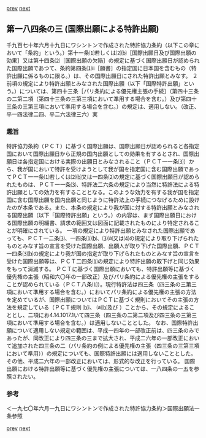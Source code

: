 [prev](/specific/markdowns/特許法/253_Mp-Ch_8-At_184_2.md)
[next](/specific/markdowns/特許法/255_Mp-Ch_9-At_184_4.md)
## 第一八四条の三 (国際出願による特許出願)
千九百七十年六月十九日にワシントンで作成された特許協力条約（以下この章において「条約」という。）第十一条⑴若しくは⑵⒝［国際出願日及び国際出願の効果］又は第十四条⑵［国際出願の欠陥］の規定に基づく国際出願日が認められた国際出願であつて、条約第四条⑴ⅱ［願書］の指定国に日本国を含むもの（特許出願に係るものに限る。）は、その国際出願日にされた特許出願とみなす。
２ 前項の規定により特許出願とみなされた国際出願（以下「国際特許出願」という。）については、第四十三条［パリ条約による優先権主張の手続］（第四十三条の二第二項（第四十三条の三第三項において準用する場合を含む。）及び第四十三条の三第三項において準用する場合を含む。）の規定は、適用しない。（改正、平一四法律二四、平二六法律三六）実

### 趣旨
特許協力条約（ＰＣＴ）に基づく国際出願は、国際出願日が認められると各指定国において国際出願日から正規の国内出願としての効果を有するとされ、国際出願日は各指定国における実際の出願日とみなされること（ＰＣＴ一一条⑶）から、我が国において特許を受けようとして我が国を指定国に含む国際出願であってＰＣＴ一一条⑴若しくは⑵⒝又は一四条⑵の規定に基づく国際出願日が認められたものは、ＰＣＴ一一条⑶、特許法二六条の規定により当然に特許法による特許出願としての効力を有することとなる。このような効力を有する我が国を指定国に含む国際出願を国内出願と同じように特許法上の手続につなげるために設けたのが本条である。また、本条の規定により我が国に対する特許出願とみなされる国際出願（以下「国際特許出願」という。）の内容は、まず国際出願日における国際出願の明細書、請求の範囲又は図面に記載されたものにより特定されることが明確にされている。
一項の規定により特許出願とみなされた国際出願であっても、ＰＣＴ一二条⑶、一四条⑴⒝、⑶⒜又は⑷の規定により取り下げられたものとみなす旨の宣言を受けた国際出願、出願人が取り下げた国際出願、ＰＣＴ一四条⑶⒝の規定により我が国の指定が取り下げられたものとみなす旨の宣言を受けた国際出願等は、ＰＣＴ二四条⑴の規定により特許出願の取下げと同じ効果をもって消滅する。
ＰＣＴに基づく国際出願においても、特許出願等に基づく優先権の主張（昭和六〇年の一部改正）及びパリ条約による優先権の主張をすることが認められている（ＰＣＴ八条⑴）。現行特許法は四三条（四三条の三第三項において準用する場合を含む。）においてパリ条約による優先権の主張の方法を定めているが、国際出願についてはＰＣＴに基づく規則においてその主張の方法を規定している（ＰＣＴ規則 ⒝ⅰ、 ⒜⒝及び ）ことから、その規定によることとし、二項にお4.14.1017.1いて四三条（四三条の二第二項及び四三条の三第三項において準用する場合を含む。）は適用しないこととした。
なお、国際特許出願について適用しない規定の範囲は、平成一四年の一部改正前は、四三条のみであったが、同改正により四三条の三まで拡大され、平成二六年の一部改正において追加された四三条の二（パリ条約の例による優先権の主張（四三条の三第三項において準用））の規定についても、国際特許出願には適用しないこととした。その他、平成二六年の一部改正においては、形式的な改正を行っている。
国際出願における特許出願等に基づく優先権の主張については、一八四条の一五を参照されたい。

### 参考
＜一九七〇年六月一九日にワシントンで作成された特許協力条約＞国際出願法一条参照

[prev](/specific/markdowns/特許法/253_Mp-Ch_8-At_184_2.md)
[next](/specific/markdowns/特許法/255_Mp-Ch_9-At_184_4.md)